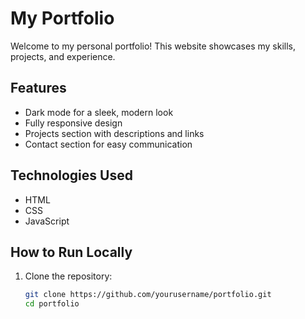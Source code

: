 # My Portfolio  

Welcome to my personal portfolio! This website showcases my skills, projects, and experience.  

## Features  
- Dark mode for a sleek, modern look  
- Fully responsive design  
- Projects section with descriptions and links  
- Contact section for easy communication  

## Technologies Used  
- HTML  
- CSS  
- JavaScript  

## How to Run Locally  
1. Clone the repository:  
   ```bash
   git clone https://github.com/yourusername/portfolio.git
   cd portfolio
